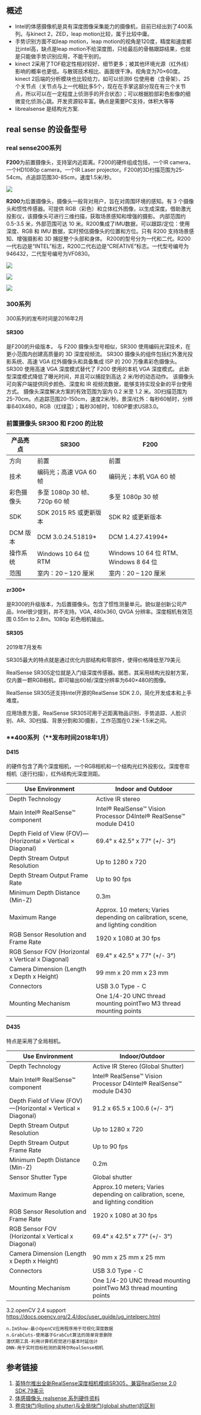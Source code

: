 





## 概述

- Intel的体感摄像机是具有深度图像采集能力的摄像机，目前已经出到了400系列。与kinect 2，ZED，leap motion比较，属于比较中庸。
- 手势识别方面不如leap motion，leap motion的视角是120度，精度和速度都比intel高，缺点是leap motion不给深度图，只给最后的骨骼跟踪结果，也就是只能做手势识别应用，不能干别的。
- kinect 2采用了TOF稳定性相对较好、细节更多；被其他环境光源（红外线）影响的概率也更低。与散斑技术相比、画面很干净。视角变为70×60度。kinect 2后端的分析模块也比较给力，如可以侦测6 位使用者（含骨架）、25 个关节点（关节点与上一代相比多5个，现在在手掌这部分现在有三个关节点，所以可以在一定程度上侦测手的开合状态）；可以根据脸部彩色影像的细微变化侦测心跳。开发资源较丰富。确点是需要PC支持，体积大等等
- librealsense 是结构光方案.

## **real sense 的设备型号**

### **real sense200系列**

**F200**为前置摄像头，支持室内近距离。F200的硬件组成包括，一个IR camera，一个HD1080p camera，一个IR Laser projector。F200的3D扫描范围为25-54cm。点追踪范围30-85cm，速度1.5米/秒。

![](https://img-blog.csdn.net/20180414152427925)

**R200**为后置摄像头，摄像头一般背对用户，旨在对周围环境的感知。有 3 个摄像头和惯性传感器。可提供 RGB（彩色）和立体红外图像，以生成深度。借助激光投影仪，该摄像头可进行三维扫描，获取场景感知和增强的摄影。 内部范围约 0.5-3.5 米，外部范围可达 10 米。R200集成了IMU数据，可以跟踪/定位：使用深度、RGB 和 IMU 数据，实时预估摄像头的位置和方位。只有 R200 支持场景感知、增强摄影和 3D 捕捉整个头部和身体。
R200的型号分为一代和二代。R200一代右边是“INTEL”标志，R200二代右边是“CREATIVE”标志。一代型号编号为946432，二代型号编号为VF0830。

![](https://img-blog.csdn.net/20180414152454901)



![](https://img-blog.csdn.net/20180414152504997)



![](https://img-blog.csdn.net/20180414152512284)



### **300系列**

300系列的发布时间是2016年2月

#### SR300 

是F200的升级版本， 与 F200 摄像头型号相似，SR300 使用编码光深技术，在更小范围内创建高质量的 3D 深度视频流。 SR300 摄像头的组件包括红外激光投影系统、高速 VGA 红外摄像头和具备集成 ISP 的 200 万像素彩色摄像头。 SR300 使用高速 VGA 深度模式替代了 F200 使用的本机 VGA 深度模式。 此新型深度模式降低了曝光时间，并且可以捕捉到高达 2 米/秒的动态动作。 该摄像头可向客户端提供同步颜色、深度和 IR 视频流数据，能够支持实现全新的平台使用方式。 摄像头深度解决方案的有效范围为室内 0.2 米至 1.2 米。3D扫描范围为25-70cm。点追踪范围20-150cm，速度2米/秒。景深/红外：每秒60帧时，分辨率640X480，RGB（红绿蓝）；每秒30帧时，1080P要求USB3.0。



###  前置摄像头 SR300 和 F200 的比较



| **产品亮点** | **SR300**                    | **F200**                               |
| ------------ | ---------------------------- | -------------------------------------- |
| 方向         | 前置                         | 前置                                   |
| 技术         | 编码光；高速 VGA 60 帧       | 编码光；本机 VGA 60 帧                 |
| 彩色摄像头   | 多至 1080p 30 帧、720p 60 帧 | 多至 1080p 30 帧                       |
| SDK          | SDK 2015 R5 或更新版本       | SDK R2 或更新版本                      |
| DCM 版本     | DCM 3.0.24.51819*            | DCM 1.4.27.41994*                      |
| 操作系统     | Windows 10 64 位 RTM         | Windows 10 64 位 RTM、 Windows 8 64 位 |
| 范围         | 室内：20 – 120 厘米          | 室内：20 – 120 厘米                    |



#### **zr300\***

是R300的升级版本，为后置摄像头。包含了惯性测量单元。貌似是创新公司产品，Intel很少提到，并不支持。VGA, 480x360, QVGA 分辨率。深度相机有效范围 0.55m to 2.8m。1080p 彩色相机输出。



#### SR305

2019年7月发布

SR305最大的特点就是通过优化内部结构和零部件，使得价格降低至79美元

RealSense SR305定位就是入门级深度传感器。据悉，其采用结构光投射方案，仅内置一颗RGB相机，即可输出60帧/深度分辨率为640×480的图像。 


RealSense SR305还支持Intel开源的RealSense SDK 2.0，简化开发成本和上手难度。 

应用场景方面，RealSense SR305可用于近距离物品识别、手势追踪、人脸识别、AR、3D扫描、背景分割和3D摄影，工作范围在0.2米-1.5米之间。 



### **400系列（**发布时间2018年1月）

#### **D415**

的硬件包含了两个深度相机，一个RGB相机和一个结构光红外投影仪。深度卷帘相机（逐行扫描），红外结构光深度测距。



| Use Environment                                              | Indoor and Outdoor                                           |
| ------------------------------------------------------------ | ------------------------------------------------------------ |
| Depth Technology                                             | Active IR stereo                                             |
| Main Intel® RealSense™ component                             | Intel® RealSense™ Vision Processor D4Intel® RealSense™ module D410 |
| Depth Field of View (FOV)—(Horizontal × Vertical × Diagonal) | 69.4° x 42.5° x 77° (+/- 3°)                                 |
| Depth Stream Output Resolution                               | Up to 1280 x 720                                             |
| Depth Stream Output Frame Rate                               | Up to 90 fps                                                 |
| Minimum Depth Distance (Min-Z)                               | 0.3m                                                         |
| Maximum Range                                                | Approx. 10 meters; Varies depending on calibration, scene, and lighting condition |
| RGB Sensor Resolution and Frame Rate                         | 1920 x 1080 at 30 fps                                        |
| RGB Sensor FOV (Horizontal x Vertical x Diagonal)            | 69.4° x 42.5° x 77° (+/- 3°)                                 |
| Camera Dimension (Length x Depth x Height)                   | 99 mm x 20 mm x 23 mm                                        |
| Connectors                                                   | USB 3.0 Type - C                                             |
| Mounting Mechanism                                           | One 1/4-20 UNC thread mounting pointTwo M3 thread mounting points |

#### **D435** 

特点是采用了全局相机。

| Use Environment                                              | Indoor/Outdoor                                               |
| ------------------------------------------------------------ | ------------------------------------------------------------ |
| Depth Technology                                             | Active IR Stereo (Global Shutter)                            |
| Main Intel® RealSense™ component                             | Intel® RealSense™ Vision Processor D4Intel® RealSense™ module D430 |
| Depth Field of View (FOV)—(Horizontal × Vertical × Diagonal) | 91.2 x 65.5 x 100.6 (+/- 3°)                                 |
| Depth Stream Output Resolution                               | Up to 1280 x 720                                             |
| Depth Stream Output Frame Rate                               | Up to 90 fps                                                 |
| Minimum Depth Distance (Min-Z)                               | 0.2m                                                         |
| Sensor Shutter Type                                          | Global shutter                                               |
| Maximum Range                                                | Approx.10 meters; Varies depending on calibration, scene, and lighting condition |
| RGB Sensor Resolution and Frame Rate                         | 1920 x 1080 at 30 fps                                        |
| RGB Sensor FOV (Horizontal x Vertical x Diagonal)            | 69.4° x 42.5° x 77° (+/- 3°)                                 |
| Camera Dimension (Length x Depth x Height)                   | 90 mm x 25 mm x 25 mm                                        |
| Connectors                                                   | USB 3.0 Type - C                                             |
| Mounting Mechanism                                           | One 1/4-20 UNC thread mounting pointTwo M3 thread mounting points |



3.2.openCV 2.4 support
https://docs.opencv.org/2.4/doc/user_guide/ug_intelperc.html

    n.ImShow-最小OpenCV应用程序用于可视化深度数据
    n.GrabCuts-使用基于GrabCut算法的简单背景删除
    潜伏期工具-利用计算机视觉进行基本时延估计
    DNN-用于实时目标检测的英特尔RealSense相机




## 参考链接

1. [英特尔推出全新RealSense深度相机模组SR305，兼容RealSense 2.0 SDK,79美元](https://www.xianjichina.com/special/detail_411044.html)
2. [体感摄像头 realsense 系列硬件资料](https://blog.csdn.net/jepco1/article/details/79940577)
3. [卷帘快门(Rolling shutter)与全局快门(global shutter)的区别](https://blog.csdn.net/danmeng8068/article/details/80726514)